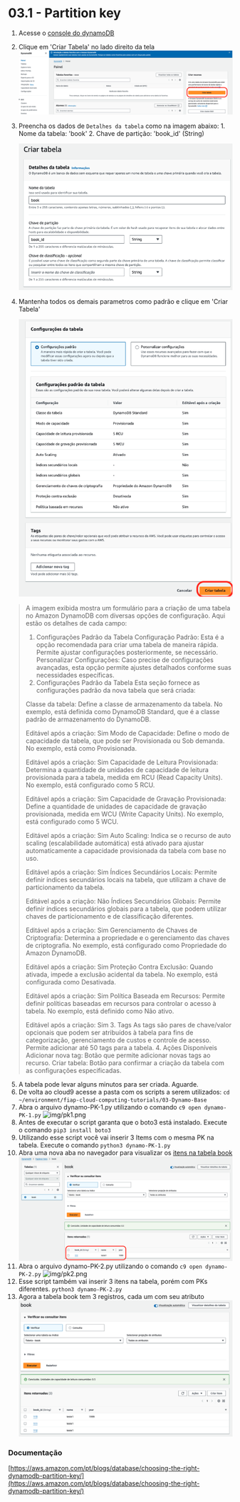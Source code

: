 # 03.1 - Partition key


1. Acesse o [console do dynamoDB](https://us-east-1.console.aws.amazon.com/dynamodbv2/home?region=us-east-1#dashboard)
2. Clique em 'Criar Tabela' no lado direito da tela
![img/partitionkey01.png](img/partitionkey01.png)
3. Preencha os dados de `Detalhes da tabela` como na imagem abaixo:
       1. Nome da tabela: 'book'
       2. Chave de partição: 'book_id' (String)
   
    ![img/partitionkey02.png](img/partitionkey02.png)

4. Mantenha todos os demais parametros como padrão e clique em 'Criar Tabela'
   
   ![img/pk3.png](img/pk3.png)

<blockquote>
A imagem exibida mostra um formulário para a criação de uma tabela no Amazon DynamoDB com diversas opções de configuração. Aqui estão os detalhes de cada campo:

1. Configurações Padrão da Tabela
Configuração Padrão: Esta é a opção recomendada para criar uma tabela de maneira rápida. Permite ajustar configurações posteriormente, se necessário.
Personalizar Configurações: Caso precise de configurações avançadas, esta opção permite ajustes detalhados conforme suas necessidades específicas.
2. Configurações Padrão da Tabela
Esta seção fornece as configurações padrão da nova tabela que será criada:

Classe da tabela: Define a classe de armazenamento da tabela. No exemplo, está definida como DynamoDB Standard, que é a classe padrão de armazenamento do DynamoDB.

Editável após a criação: Sim
Modo de Capacidade: Define o modo de capacidade da tabela, que pode ser Provisionada ou Sob demanda. No exemplo, está como Provisionada.

Editável após a criação: Sim
Capacidade de Leitura Provisionada: Determina a quantidade de unidades de capacidade de leitura provisionada para a tabela, medida em RCU (Read Capacity Units). No exemplo, está configurado como 5 RCU.

Editável após a criação: Sim
Capacidade de Gravação Provisionada: Define a quantidade de unidades de capacidade de gravação provisionada, medida em WCU (Write Capacity Units). No exemplo, está configurado como 5 WCU.

Editável após a criação: Sim
Auto Scaling: Indica se o recurso de auto scaling (escalabilidade automática) está ativado para ajustar automaticamente a capacidade provisionada da tabela com base no uso.

Editável após a criação: Sim
Índices Secundários Locais: Permite definir índices secundários locais na tabela, que utilizam a chave de particionamento da tabela.

Editável após a criação: Não
Índices Secundários Globais: Permite definir índices secundários globais para a tabela, que podem utilizar chaves de particionamento e de classificação diferentes.

Editável após a criação: Sim
Gerenciamento de Chaves de Criptografia: Determina a propriedade e o gerenciamento das chaves de criptografia. No exemplo, está configurado como Propriedade do Amazon DynamoDB.

Editável após a criação: Sim
Proteção Contra Exclusão: Quando ativada, impede a exclusão acidental da tabela. No exemplo, está configurada como Desativada.

Editável após a criação: Sim
Política Baseada em Recursos: Permite definir políticas baseadas em recursos para controlar o acesso à tabela. No exemplo, está definido como Não ativo.

Editável após a criação: Sim
3. Tags
As tags são pares de chave/valor opcionais que podem ser atribuídos à tabela para fins de categorização, gerenciamento de custos e controle de acesso. Permite adicionar até 50 tags para a tabela.
4. Ações Disponíveis
Adicionar nova tag: Botão que permite adicionar novas tags ao recurso.
Criar tabela: Botão para confirmar a criação da tabela com as configurações especificadas.
</blockquote>


5. A tabela pode levar alguns minutos para ser criada. Aguarde.
6. De volta ao cloud9 acesse a pasta com os scripts a serem utilizados: `cd ~/environment/fiap-cloud-computing-tutorials/03-Dynamo-Base`
7. Abra o arquivo dynamo-PK-1.py utilizando o comando `c9 open dynamo-PK-1.py`
![img/pk1.png](img/pk1.png)
1. Antes de executar o script garanta que o boto3 está instalado. Execute o comando `pip3 install boto3`
2. Utilizando esse script você vai inserir 3 Items com o mesma PK na tabela. Execute o comando `python3 dynamo-PK-1.py`
3.  Abra uma nova aba no navegador para visualizar os [itens na tabela book](https://us-east-1.console.aws.amazon.com/dynamodbv2/home?region=us-east-1#item-explorer?maximize=true&operation=SCAN&table=book)
![img/partitionkey04.png](img/partitionkey04.png)
1.  Abra o arquivo dynamo-PK-2.py utilizando o comando `c9 open dynamo-PK-2.py`
![img/pk2.png](img/pk2.png)
1.  Esse script também vai inserir 3 itens na tabela, porém com PKs diferentes. `python3 dynamo-PK-2.py`
2.  Agora a tabela book tem 3 registros, cada um com seu atributo
![img/partitionkey06.png](img/partitionkey06.png)

### Documentação
[https://aws.amazon.com/pt/blogs/database/choosing-the-right-dynamodb-partition-key/](https://aws.amazon.com/pt/blogs/database/choosing-the-right-dynamodb-partition-key/)